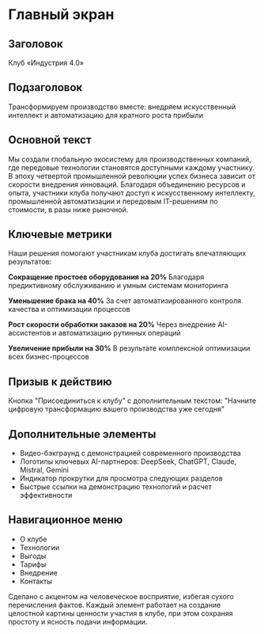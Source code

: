 # Главный экран

## Заголовок
Клуб «Индустрия 4.0»

## Подзаголовок
Трансформируем производство вместе: внедряем искусственный интеллект и автоматизацию для кратного роста прибыли

## Основной текст
Мы создали глобальную экосистему для производственных компаний, где передовые технологии становятся доступными каждому участнику. В эпоху четвертой промышленной революции успех бизнеса зависит от скорости внедрения инноваций. Благодаря объединению ресурсов и опыта, участники клуба получают доступ к искусственному интеллекту, промышленной автоматизации и передовым IT-решениям по стоимости, в разы ниже рыночной.

## Ключевые метрики
Наши решения помогают участникам клуба достигать впечатляющих результатов:

**Сокращение простоев оборудования на 20%**
Благодаря предиктивному обслуживанию и умным системам мониторинга

**Уменьшение брака на 40%**
За счет автоматизированного контроля качества и оптимизации процессов

**Рост скорости обработки заказов на 20%**
Через внедрение AI-ассистентов и автоматизацию рутинных операций

**Увеличение прибыли на 30%**
В результате комплексной оптимизации всех бизнес-процессов

## Призыв к действию
Кнопка "Присоединиться к клубу" с дополнительным текстом:
"Начните цифровую трансформацию вашего производства уже сегодня"

## Дополнительные элементы
- Видео-бэкграунд с демонстрацией современного производства
- Логотипы ключевых AI-партнеров: DeepSeek, ChatGPT, Claude, Mistral, Gemini
- Индикатор прокрутки для просмотра следующих разделов
- Быстрые ссылки на демонстрацию технологий и расчет эффективности

## Навигационное меню
- О клубе
- Технологии
- Выгоды
- Тарифы
- Внедрение
- Контакты

Сделано с акцентом на человеческое восприятие, избегая сухого перечисления фактов. Каждый элемент работает на создание целостной картины ценности участия в клубе, при этом сохраняя простоту и ясность подачи информации.